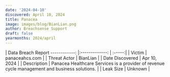 ```yaml
---
date: '2024-04-10'
discovered: April 10, 2024
title: Panacea
image: images/blog/BianLian.png
author: Breachsense Support
draft: false
yearmonths: 2024/april
---
```



| Data Breach Report
------------:     |:-------------:    | :-----:|
| Victim      | panaceahcs.com      | 
| Threat Actor      | BianLian      | 
| Date Discovered      | Apr 10, 2024      | 
| Description      | Panacea Healthcare Services is a provider of revenue cycle management and business solutions.      | 
| Leak Size      | Unknown      | 

